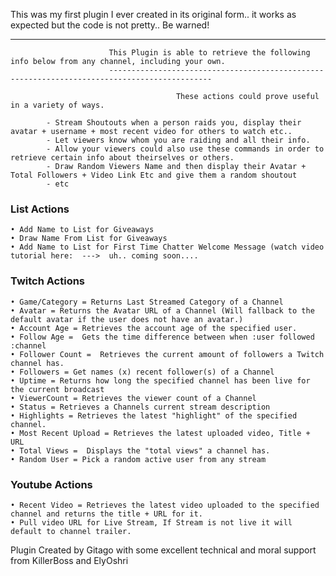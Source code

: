 This was my first plugin I ever created in its original form..
it works as expected but the code is not pretty.. Be warned!



---

                          This Plugin is able to retrieve the following info below from any channel, including your own. 
                          ---------------------------------------------------------------------------------------------

                                         These actions could prove useful in a variety of ways.

            - Stream Shoutouts when a person raids you, display their avatar + username + most recent video for others to watch etc.. 
            - Let viewers know whom you are raiding and all their info.
            - Allow your viewers could also use these commands in order to retrieve certain info about theirselves or others.
            - Draw Random Viewers Name and then display their Avatar + Total Followers + Video Link Etc and give them a random shoutout
            - etc

### List Actions

    • Add Name to List for Giveaways
    • Draw Name From List for Giveaways
    • Add Name to List for First Time Chatter Welcome Message (watch video tutorial here:  --->  uh.. coming soon....

### Twitch Actions

    • Game/Category = Returns Last Streamed Category of a Channel
    • Avatar = Returns the Avatar URL of a Channel (Will fallback to the default avatar if the user does not have an avatar.)
    • Account Age = Retrieves the account age of the specified user.
    • Follow Age =  Gets the time difference between when :user followed :channel
    • Follower Count =  Retrieves the current amount of followers a Twitch channel has.
    • Followers = Get names (x) recent follower(s) of a Channel
    • Uptime = Returns how long the specified channel has been live for the current broadcast
    • ViewerCount = Retrieves the viewer count of a Channel
    • Status = Retrieves a Channels current stream description
    • Highlights = Retrieves the latest "highlight" of the specified channel.
    • Most Recent Upload = Retrieves the latest uploaded video, Title + URL
    • Total Views =  Displays the "total views" a channel has.
    • Random User = Pick a random active user from any stream

### Youtube Actions

    • Recent Video = Retrieves the latest video uploaded to the specified channel and returns the title + URL for it.
    • Pull video URL for Live Stream, If Stream is not live it will default to channel trailer.





Plugin Created by Gitago with some excellent technical and moral support from KillerBoss and ElyOshri
